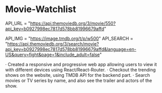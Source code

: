 # Movie-Watchlist

API_URL = "https://api.themoviedb.org/3/movie/550?api_key=b0927998ec7817d578bb81996679affd"

API_IMG = "https://image.tmdb.org/t/p/w500"
API_SEARCH = "https://api.themoviedb.org/3/search/movie?api_key=b0927998ec7817d578bb81996679affd&language=en-US&query=fight&page=1&include_adult=false"


· Created a responsive and progressive web app allowing users to view it with different devices using React/React-Router.
· Checkout the trending shows on the website, using TMDB API for the backend part.
· Search movies or TV series by name, and also see the trailer and actors of the show.
